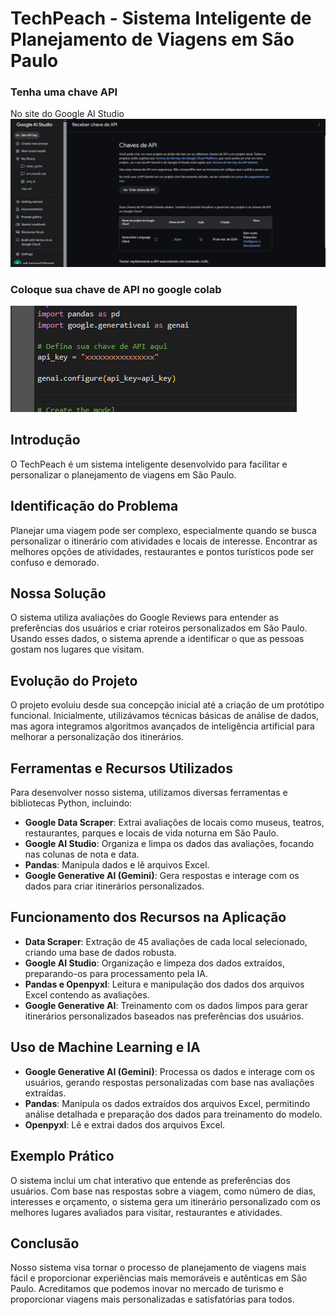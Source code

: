 # TechPeach - Sistema Inteligente de Planejamento de Viagens em São Paulo


### Tenha uma chave API
No site do Google AI Studio
![imageApiColab](imgs\chaveApiGoogleAIStudio.png)

### Coloque sua chave de API no google colab
![imageApiColab](imgs\chaveApi.png)


## Introdução
O TechPeach é um sistema inteligente desenvolvido para facilitar e personalizar o planejamento de viagens em São Paulo.

## Identificação do Problema
Planejar uma viagem pode ser complexo, especialmente quando se busca personalizar o itinerário com atividades e locais de interesse. Encontrar as melhores opções de atividades, restaurantes e pontos turísticos pode ser confuso e demorado.

## Nossa Solução
O sistema utiliza avaliações do Google Reviews para entender as preferências dos usuários e criar roteiros personalizados em São Paulo. Usando esses dados, o sistema aprende a identificar o que as pessoas gostam nos lugares que visitam.

## Evolução do Projeto
O projeto evoluiu desde sua concepção inicial até a criação de um protótipo funcional. Inicialmente, utilizávamos técnicas básicas de análise de dados, mas agora integramos algoritmos avançados de inteligência artificial para melhorar a personalização dos itinerários.

## Ferramentas e Recursos Utilizados
Para desenvolver nosso sistema, utilizamos diversas ferramentas e bibliotecas Python, incluindo:
- **Google Data Scraper**: Extrai avaliações de locais como museus, teatros, restaurantes, parques e locais de vida noturna em São Paulo.
- **Google AI Studio**: Organiza e limpa os dados das avaliações, focando nas colunas de nota e data.
- **Pandas**: Manipula dados e lê arquivos Excel.
- **Google Generative AI (Gemini)**: Gera respostas e interage com os dados para criar itinerários personalizados.

## Funcionamento dos Recursos na Aplicação
- **Data Scraper**: Extração de 45 avaliações de cada local selecionado, criando uma base de dados robusta.
- **Google AI Studio**: Organização e limpeza dos dados extraídos, preparando-os para processamento pela IA.
- **Pandas e Openpyxl**: Leitura e manipulação dos dados dos arquivos Excel contendo as avaliações.
- **Google Generative AI**: Treinamento com os dados limpos para gerar itinerários personalizados baseados nas preferências dos usuários.

## Uso de Machine Learning e IA

- **Google Generative AI (Gemini)**: Processa os dados e interage com os usuários, gerando respostas personalizadas com base nas avaliações extraídas.
- **Pandas**: Manipula os dados extraídos dos arquivos Excel, permitindo análise detalhada e preparação dos dados para treinamento do modelo.
- **Openpyxl**: Lê e extrai dados dos arquivos Excel.

## Exemplo Prático
O sistema inclui um chat interativo que entende as preferências dos usuários. Com base nas respostas sobre a viagem, como número de dias, interesses e orçamento, o sistema gera um itinerário personalizado com os melhores lugares avaliados para visitar, restaurantes e atividades.

## Conclusão
Nosso sistema visa tornar o processo de planejamento de viagens mais fácil e proporcionar experiências mais memoráveis e autênticas em São Paulo. Acreditamos que podemos inovar no mercado de turismo e proporcionar viagens mais personalizadas e satisfatórias para todos.

